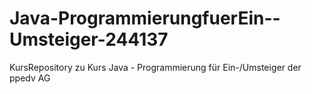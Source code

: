 # Java-ProgrammierungfuerEin--Umsteiger-244137
KursRepository zu Kurs Java - Programmierung für Ein-/Umsteiger der ppedv AG
